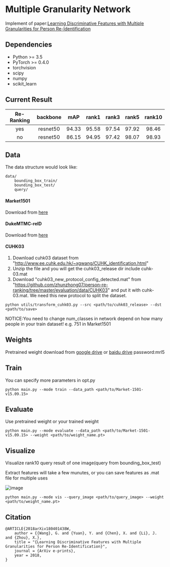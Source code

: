 # Multiple Granularity Network
Implement of paper:[Learning Discriminative Features with Multiple Granularities for Person Re-Identification](https://arxiv.org/abs/1804.01438v1)

## Dependencies

- Python >= 3.5
- PyTorch >= 0.4.0
- torchvision
- scipy
- numpy
- scikit_learn



## Current Result

| Re-Ranking| backbone |  mAP | rank1 | rank3 | rank5 | rank10 |
| :------: | :------: |  :------: | :------: | :------: | :------: |  :------: |
| yes | resnet50 |  94.33 | 95.58 | 97.54 | 97.92 | 98.46 |
| no | resnet50 |  86.15 | 94.95 | 97.42 | 98.07 | 98.93 |



## Data

The data structure would look like:
```
data/
    bounding_box_train/
    bounding_box_test/
    query/
```
#### Market1501 
Download from [here](http://www.liangzheng.org/Project/project_reid.html)

#### DukeMTMC-reID
Download from [here](http://vision.cs.duke.edu/DukeMTMC/)

#### CUHK03
1. Download cuhk03 dataset from "http://www.ee.cuhk.edu.hk/~xgwang/CUHK_identification.html"
2. Unzip the file and you will get the cuhk03_release dir include cuhk-03.mat
3. Download "cuhk03_new_protocol_config_detected.mat" from "https://github.com/zhunzhong07/person-re-ranking/tree/master/evaluation/data/CUHK03"
and put it with cuhk-03.mat. We need this new protocol to split the dataset.
```
python utils/transform_cuhk03.py --src <path/to/cuhk03_release> --dst <path/to/save>
```

NOTICE:You need to change num_classes in network depend on how many people in your train dataset! e.g. 751 in Market1501

## Weights

Pretrained weight download from [google drive](https://drive.google.com/open?id=16V7ZsflBbINHPjh_UVYGBVO6NuSxEMTi)
or [baidu drive](https://pan.baidu.com/s/12AkumLX10hLx9vh_SQwdyw) password:mrl5
## Train

You can specify more parameters in opt.py

```
python main.py --mode train --data_path <path/to/Market-1501-v15.09.15> 
```

## Evaluate

Use pretrained weight or your trained weight

```
python main.py --mode evaluate --data_path <path/to/Market-1501-v15.09.15> --weight <path/to/weight_name.pt> 
```

## Visualize

Visualize rank10 query result of one image(query from bounding_box_test)

Extract features will take a few munutes, or you can save features as .mat file for multiple uses

![image](https://s1.ax1x.com/2018/11/27/FV9xyj.png)

```
python main.py --mode vis --query_image <path/to/query_image> --weight <path/to/weight_name.pt> 
```


## Citation

```text
@ARTICLE{2018arXiv180401438W,
    author = {{Wang}, G. and {Yuan}, Y. and {Chen}, X. and {Li}, J. and {Zhou}, X.},
    title = "{Learning Discriminative Features with Multiple Granularities for Person Re-Identification}",
    journal = {ArXiv e-prints},
    year = 2018,
}
```